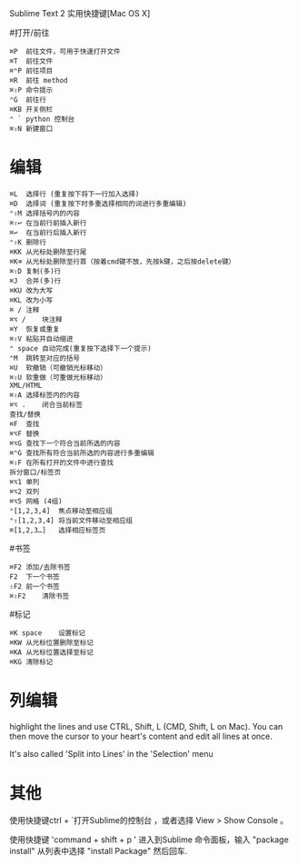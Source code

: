 Sublime Text 2 实用快捷键[Mac OS X]

#打开/前往

    ⌘P  前往文件，可用于快速打开文件
    ⌘T  前往文件
    ⌘⌃P 前往项目
    ⌘R  前往 method
    ⌘⇧P 命令提示
    ⌃G  前往行
    ⌘KB 开关侧栏
    ⌃ ` python 控制台
    ⌘⇧N 新建窗口
# 编辑

    ⌘L  选择行 (重复按下将下一行加入选择)
    ⌘D  选择词 (重复按下时多重选择相同的词进行多重编辑)
    ⌃⇧M 选择括号内的内容
    ⌘⇧↩ 在当前行前插入新行
    ⌘↩  在当前行后插入新行
    ⌃⇧K 删除行
    ⌘KK 从光标处删除至行尾
    ⌘K⌫ 从光标处删除至行首（按着cmd键不放，先按k键，之后按delete键）
    ⌘⇧D 复制(多)行
    ⌘J  合并(多)行
    ⌘KU 改为大写
    ⌘KL 改为小写
    ⌘ / 注释
    ⌘⌥ /    块注释
    ⌘Y  恢复或重复
    ⌘⇧V 粘贴并自动缩进
    ⌃ space 自动完成(重复按下选择下一个提示)
    ⌃M  跳转至对应的括号
    ⌘U  软撤销（可撤销光标移动）
    ⌘⇧U 软重做（可重做光标移动）
    XML/HTML
    ⌘⇧A 选择标签内的内容
    ⌘⌥ .    闭合当前标签
    查找/替换
    ⌘F  查找
    ⌘⌥F 替换
    ⌘⌥G 查找下一个符合当前所选的内容
    ⌘⌃G 查找所有符合当前所选的内容进行多重编辑
    ⌘⇧F 在所有打开的文件中进行查找
    拆分窗口/标签页
    ⌘⌥1 单列
    ⌘⌥2 双列
    ⌘⌥5 网格 (4组)
    ⌃[1,2,3,4]  焦点移动至相应组
    ⌃⇧[1,2,3,4] 将当前文件移动至相应组
    ⌘[1,2,3…]   选择相应标签页
#书签

    ⌘F2 添加/去除书签
    F2  下一个书签
    ⇧F2 前一个书签
    ⌘⇧F2    清除书签
#标记

    ⌘K space    设置标记
    ⌘KW 从光标位置删除至标记
    ⌘KA 从光标位置选择至标记
    ⌘KG 清除标记

# 列编辑

highlight the lines and use CTRL, Shift, L (CMD, Shift, L on Mac). You can then move the cursor to your heart's content and edit all lines at once.

It's also called 'Split into Lines' in the 'Selection' menu

# 其他
使用快捷键ctrl + `打开Sublime的控制台 ，或者选择 View > Show Console 。

使用快捷键 'command + shift + p ' 进入到Sublime 命令面板，输入 "package install" 从列表中选择 "install Package" 然后回车.

